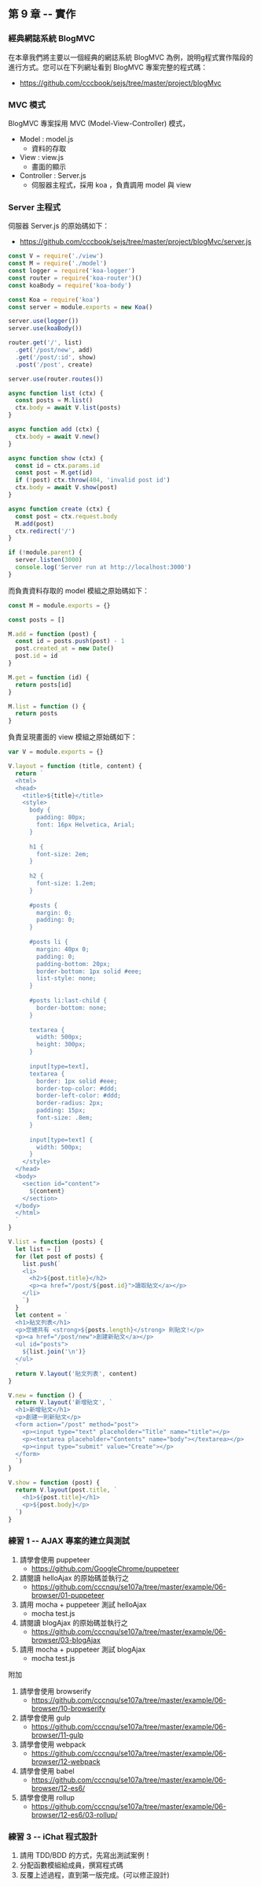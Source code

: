 ## 第 9 章 -- 實作

### 經典網誌系統 BlogMVC 

在本章我們將主要以一個經典的網誌系統 BlogMVC 為例，說明g程式實作階段的進行方式。您可以在下列網址看到 BlogMVC 專案完整的程式碼：

* https://github.com/cccbook/sejs/tree/master/project/blogMvc


### MVC 模式

BlogMVC 專案採用 MVC (Model-View-Controller) 模式，

* Model : model.js
    * 資料的存取
* View : view.js
    * 畫面的顯示
* Controller : Server.js
    * 伺服器主程式，採用 koa ，負責調用 model 與 view 

### Server 主程式

伺服器 Server.js 的原始碼如下：

* https://github.com/cccbook/sejs/tree/master/project/blogMvc/server.js

```js
const V = require('./view')
const M = require('./model')
const logger = require('koa-logger')
const router = require('koa-router')()
const koaBody = require('koa-body')

const Koa = require('koa')
const server = module.exports = new Koa()

server.use(logger())
server.use(koaBody())

router.get('/', list)
  .get('/post/new', add)
  .get('/post/:id', show)
  .post('/post', create)

server.use(router.routes())

async function list (ctx) {
  const posts = M.list()
  ctx.body = await V.list(posts)
}

async function add (ctx) {
  ctx.body = await V.new()
}

async function show (ctx) {
  const id = ctx.params.id
  const post = M.get(id)
  if (!post) ctx.throw(404, 'invalid post id')
  ctx.body = await V.show(post)
}

async function create (ctx) {
  const post = ctx.request.body
  M.add(post)
  ctx.redirect('/')
}

if (!module.parent) {
  server.listen(3000)
  console.log('Server run at http://localhost:3000')
}

```

而負責資料存取的 model 模組之原始碼如下：

```js
const M = module.exports = {}

const posts = []

M.add = function (post) {
  const id = posts.push(post) - 1
  post.created_at = new Date()
  post.id = id
}

M.get = function (id) {
  return posts[id]
}

M.list = function () {
  return posts
}

```

負責呈現畫面的 view 模組之原始碼如下：

```js
var V = module.exports = {}

V.layout = function (title, content) {
  return `
  <html>
  <head>
    <title>${title}</title>
    <style>
      body {
        padding: 80px;
        font: 16px Helvetica, Arial;
      }
  
      h1 {
        font-size: 2em;
      }
  
      h2 {
        font-size: 1.2em;
      }
  
      #posts {
        margin: 0;
        padding: 0;
      }
  
      #posts li {
        margin: 40px 0;
        padding: 0;
        padding-bottom: 20px;
        border-bottom: 1px solid #eee;
        list-style: none;
      }
  
      #posts li:last-child {
        border-bottom: none;
      }
  
      textarea {
        width: 500px;
        height: 300px;
      }
  
      input[type=text],
      textarea {
        border: 1px solid #eee;
        border-top-color: #ddd;
        border-left-color: #ddd;
        border-radius: 2px;
        padding: 15px;
        font-size: .8em;
      }
  
      input[type=text] {
        width: 500px;
      }
    </style>
  </head>
  <body>
    <section id="content">
      ${content}
    </section>
  </body>
  </html>
  `
}

V.list = function (posts) {
  let list = []
  for (let post of posts) {
    list.push(`
    <li>
      <h2>${post.title}</h2>
      <p><a href="/post/${post.id}">讀取貼文</a></p>
    </li>
    `)
  }
  let content = `
  <h1>貼文列表</h1>
  <p>您總共有 <strong>${posts.length}</strong> 則貼文!</p>
  <p><a href="/post/new">創建新貼文</a></p>
  <ul id="posts">
    ${list.join('\n')}
  </ul>
  `
  return V.layout('貼文列表', content)
}

V.new = function () {
  return V.layout('新增貼文', `
  <h1>新增貼文</h1>
  <p>創建一則新貼文</p>
  <form action="/post" method="post">
    <p><input type="text" placeholder="Title" name="title"></p>
    <p><textarea placeholder="Contents" name="body"></textarea></p>
    <p><input type="submit" value="Create"></p>
  </form>
  `)
}

V.show = function (post) {
  return V.layout(post.title, `
    <h1>${post.title}</h1>
    <p>${post.body}</p>
  `)
}

```


### 練習 1 -- AJAX 專案的建立與測試

1. 請學會使用 puppeteer
    * https://github.com/GoogleChrome/puppeteer
2. 請閱讀 helloAjax 的原始碼並執行之
    * https://github.com/cccnqu/se107a/tree/master/example/06-browser/01-puppeteer
3. 請用 mocha + puppeteer 測試 helloAjax
    * mocha test.js
4. 請閱讀 blogAjax 的原始碼並執行之
    * https://github.com/cccnqu/se107a/tree/master/example/06-browser/03-blogAjax
5. 請用 mocha + puppeteer 測試 blogAjax
    * mocha test.js

附加

1. 請學會使用 browserify
    * https://github.com/cccnqu/se107a/tree/master/example/06-browser/10-browserify
2. 請學會使用 gulp
    * https://github.com/cccnqu/se107a/tree/master/example/06-browser/11-gulp
3. 請學會使用 webpack
    * https://github.com/cccnqu/se107a/tree/master/example/06-browser/12-webpack
4. 請學會使用 babel
    * https://github.com/cccnqu/se107a/tree/master/example/06-browser/12-es6/
5. 請學會使用 rollup
    * https://github.com/cccnqu/se107a/tree/master/example/06-browser/12-es6/03-rollup/



### 練習 3 -- iChat 程式設計

1. 請用 TDD/BDD 的方式，先寫出測試案例！
2. 分配函數模組給成員，撰寫程式碼
3. 反覆上述過程，直到第一版完成。(可以修正設計)


